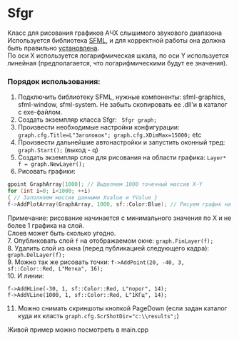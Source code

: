 # Sfgr
 Класс для рисования графиков АЧХ слышимого звукового диапазона<br>
 Используется библиотека <a href="https://www.sfml-dev.org/index.php">SFML</a>, и для корректной работы она должна быть правильно <a href="https://www.sfml-dev.org/tutorials/2.5/">установлена</a>.<br>
 По оси X используется логарифмическая шкала, по оси Y используется линейная (предполагается, что логарифмическими будут ее значения).
 ### Порядок использования:
 1. Подключить библиотеку SFML, нужные компоненты: sfml-graphics, sfml-window, sfml-system. Не забыть скопировать ее .dll'и в каталог c exe-файлом.
 2. Создать экземпляр класса Sfgr: ``` Sfgr graph;```
 3. Произвести необходимые настройки конфигурации: ```graph.cfg.Title=L"Заголовок"; graph.cfg.XDimMax=15000;``` etc
 4. Произвести дальнейшие автонастройки и запустить оконный тред: ```graph.Start();``` (выход - q)
 5. Создать экземпляр слоя для рисования на области графика: ```Layer* f = graph.NewLayer();```
 6. Рисовать графики:
 ```c
 gpoint GraphArray[1000]; // Выделяем 1000 точечный массив X-Y
 for (int i=0; i<1000; ++i)
 { // Заполняем массив данными Xvalue и YValue }
 f->AddPlotArray(GraphArray, 1000, sf::Color:Blue); // Рисуем график на слое
 ```
 Примечание: рисование начинается с минимального значения по X и не более 1 графика на слой.<br>
 Слоев может быть сколько угодно.<br>
 7. Опубликовать слой ```f``` на отображаемом окне: ```graph.FinLayer(f);```<br>
 8. Удалить слой из окна (перед публикацией следующего кадра): ```graph.DelLayer(f);```<br>
 9. Можно так же рисовать точки: ```f->AddPoint(20, -40, 3, sf::Color::Red, L"Метка", 16);```<br>
 10. И линии:<br>
 ```
 f->AddHLine(-30, 1, sf::Color::Red, L"порог", 14);
 f->AddVLine(1000, 1, sf::Color::Red, L"1КГц", 14);
 ```
 11. Можно снимать скриншоты кнопкой PageDown (если задан каталог куда их класть ```graph.cfg.ScrShotDir="c:\\results";```)
 
 Живой пример можно посмотреть в main.cpp
